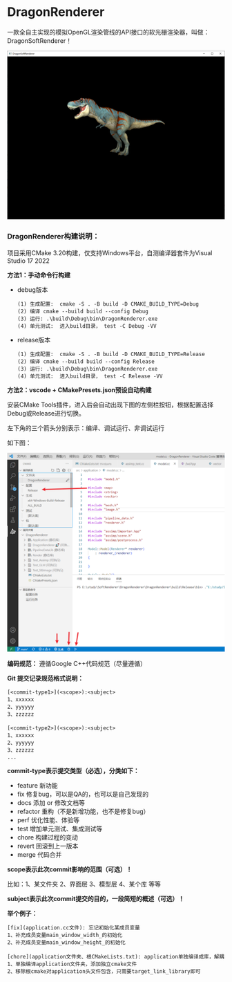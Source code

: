 # DragonRenderer
一款全自主实现的模拟OpenGL渲染管线的API接口的软光栅渲染器，叫做：DragonSoftRenderer！

![image-20240621144356189](README.assets/image-20240621144356189.png)



### DragonRenderer构建说明：

项目采用CMake 3.20构建，仅支持Windows平台，自测编译器套件为Visual Studio 17 2022



**方法1：手动命令行构建**

- debug版本

    ```
    (1) 生成配置:  cmake -S . -B build -D CMAKE_BUILD_TYPE=Debug
    (2) 编译 cmake --build build --config Debug
    (3) 运行: .\build\Debug\bin\DragonRenderer.exe
    (4) 单元测试:  进入build目录， test -C Debug -VV
    ```
    
- release版本

    ```
    (1) 生成配置:  cmake -S . -B build -D CMAKE_BUILD_TYPE=Release
    (2) 编译 cmake --build build --config Release
    (3) 运行: .\build\Debug\bin\DragonRenderer.exe
    (4) 单元测试:  进入build目录， test -C Release -VV
    ```



**方法2：vscode + CMakePresets.json预设自动构建**

安装CMake Tools插件，进入后会自动出现下图的左侧栏按钮，根据配置选择Debug或Release进行切换。

左下角的三个箭头分别表示：编译、调试运行、非调试运行

如下图：

![image-20240621145137425](README.assets/image-20240621145137425.png)



**编码规范：** 遵循Google C++代码规范（尽量遵循）

**Git 提交记录规范格式说明：**

```
[<commit-type1>](<scope>):<subject>
1、xxxxxx
2、yyyyyy
3、zzzzzz

[<commit-type2>](<scope>):<subject>
1、xxxxxx
2、yyyyyy
3、zzzzzz
...
```

**commit-type表示提交类型（必选），分类如下：**

- feature
    新功能
- fix
    修复bug，可以是QA的，也可以是自己发现的
- docs
    添加 or 修改文档等
- refactor
    重构（不是新增功能，也不是修复bug）
- perf
    优化性能、体验等
- test
    增加单元测试、集成测试等
- chore
    构建过程的变动
- revert
    回滚到上一版本
- merge
    代码合并



**scope表示此次commit影响的范围（可选）！**

比如：1、某文件夹  2、界面层  3、模型层  4、某个库  等等



**subject表示此次commit提交的目的，一段简短的概述（可选）！**



**举个例子：**

```
[fix](application.cc文件): 忘记初始化某成员变量
1、补充成员变量main_window_width_的初始化
2、补充成员变量main_window_height_的初始化

[chore](application文件夹、根CMakeLists.txt): application单独编译成库，解耦
1、单独编译application文件夹，添加独立cmake文件
2、移除根cmake对application头文件包含，只需要target_link_library即可
```

